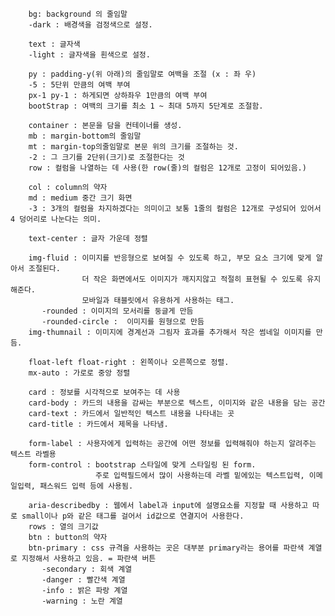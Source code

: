 
        bg: background 의 줄임말
        -dark : 배경색을 검정색으로 설정.

        text : 글자색
        -light : 글자색을 흰색으로 설정.

        py : padding-y(위 아래)의 줄임말로 여백을 조절 (x : 좌 우)
        -5 : 5단위 만큼의 여백 부여
        px-1 py-1 : 하게되면 상하좌우 1만큼의 여백 부여
        bootStrap : 여백의 크기를 최소 1 ~ 최대 5까지 5단계로 조절함.

        container : 본문을 담을 컨테이너를 생성.
        mb : margin-bottom의 줄임말
        mt : margin-top의줄임말로 본문 위의 크기를 조절하는 것.
        -2 : 그 크기를 2단위(크기)로 조절한다는 것
        row : 컬럼을 나열하는 데 사용(한 row(줄)의 컬럼은 12개로 고정이 되어있음.)

        col : column의 약자
        md : medium 중간 크기 화면
        -3 : 3개의 컬럼을 차지하겠다는 의미이고 보통 1줄의 컬럼은 12개로 구성되어 있어서 4 덩어리로 나눈다는 의미. 

        text-center : 글자 가운데 정렬

        img-fluid : 이미지를 반응형으로 보여질 수 있도록 하고, 부모 요소 크기에 맞게 알아서 조절된다.
                    더 작은 화면에서도 이미지가 깨지지않고 적절히 표현될 수 있도록 유지해준다.
                    모바일과 태블릿에서 유용하게 사용하는 태그.
           -rounded : 이미지의 모서리를 둥글게 만듬
           -rounded-circle :  이미지를 원형으로 만듬
        img-thumnail : 이미지에 경계선과 그림자 효과를 추가해서 작은 썸네일 이미지를 만듬.
        
        float-left float-right : 왼쪽이나 오른쪽으로 정렬.
        mx-auto : 가로로 중앙 정렬

        card : 정보를 시각적으로 보여주는 데 사용
        card-body : 카드의 내용을 감싸는 부분으로 텍스트, 이미지와 같은 내용을 담는 공간
        card-text : 카드에서 일반적인 텍스트 내용을 나타내는 곳
        card-title : 카드에서 제목을 나타냄.

        form-label : 사용자에게 입력하는 공간에 어떤 정보를 입력해줘야 하는지 알려주는 텍스트 라벨용
        form-control : bootstrap 스타일에 맞게 스타일링 된 form.
                       주로 입력필드에서 많이 사용하는데 라벨 밑에있는 텍스트입력, 이메일입력, 패스워드 입력 등에 사용됨.

        aria-describedby : 웹에서 label과 input에 설명요소를 지정할 때 사용하고 따로 small이나 p와 같은 태그를 걸어서 id값으로 연결지어 사용한다.
        rows : 열의 크기값
        btn : button의 약자
        btn-primary : css 규격을 사용하는 곳은 대부분 primary라는 용어를 파란색 계열로 지정해서 사용하고 있음. = 파란색 버튼
           -secondary : 회색 계열
           -danger : 빨간색 계열
           -info : 밝은 파랑 계열
           -warning : 노란 계열
